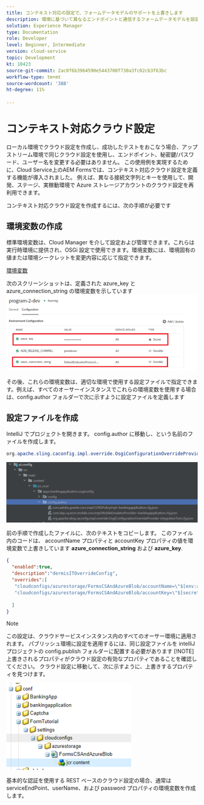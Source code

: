 ```yaml
---
title: コンテキスト対応の設定で、フォームデータモデルのサポートを上書きします
description: 環境に基づいて異なるエンドポイントと通信するフォームデータモデルを設定します。
solution: Experience Manager
type: Documentation
role: Developer
level: Beginner, Intermediate
version: cloud-service
topic: Development
kt: 10423
source-git-commit: 2ac0f6b3964590e5443700f730a3fc02cb3f63bc
workflow-type: tm+mt
source-wordcount: '388'
ht-degree: 11%

---
```


# コンテキスト対応クラウド設定

ローカル環境でクラウド設定を作成し、成功したテストをおこなう場合、アップストリーム環境で同じクラウド設定を使用し、エンドポイント、秘密鍵/パスワード、ユーザー名を変更する必要はありません。 この使用例を実現するために、Cloud Service上のAEM Formsでは、コンテキスト対応クラウド設定を定義する機能が導入されました。
例えば、異なる接続文字列とキーを使用して、開発、ステージ、実稼動環境で Azure ストレージアカウントのクラウド設定を再利用できます。

コンテキスト対応クラウド設定を作成するには、次の手順が必要です

## 環境変数の作成

標準環境変数は、Cloud Manager を介して設定および管理できます。これらは実行時環境に提供され、OSGi 設定で使用できます。環境変数には、環境固有の値または環境シークレットを変更内容に応じて指定できます。

[環境変数](https://experienceleague.adobe.com/docs/experience-manager-cloud-service/content/implementing/using-cloud-manager/environment-variables.html?lang=en)

次のスクリーンショットは、定義された azure_key と azure_connection_string の環境変数を示しています
![environment_variables](assets/environment-variables.png)

その後、これらの環境変数は、適切な環境で使用する設定ファイルで指定できます。例えば、すべてのオーサーインスタンスでこれらの環境変数を使用する場合は、config.author フォルダーで次に示すように設定ファイルを定義します

## 設定ファイルを作成

IntelliJ でプロジェクトを開きます。 config.author に移動し、という名前のファイルを作成します。

```java
org.apache.sling.caconfig.impl.override.OsgiConfigurationOverrideProvider-integrationTest.cfg.json
```

![config.author](assets/config-author.png)

前の手順で作成したファイルに、次のテキストをコピーします。 このファイル内のコードは、 accountName プロパティと accountKey プロパティの値を環境変数で上書きしています **azure_connection_string** および **azure_key**.

```json
{
  "enabled":true,
  "description":"dermisITOverrideConfig",
  "overrides":[
   "cloudconfigs/azurestorage/FormsCSAndAzureBlob/accountName=\"$[env:azure_connection_string]\"",
   "cloudconfigs/azurestorage/FormsCSAndAzureBlob/accountKey=\"$[secret:azure_key]\""

  ]
}
```

>[!NOTE]
>
>この設定は、クラウドサービスインスタンス内のすべてのオーサー環境に適用されます。 パブリッシュ環境に設定を適用するには、同じ設定ファイルを intelliJ プロジェクトの config.publish フォルダーに配置する必要があります
>[!NOTE]
> 上書きされるプロパティがクラウド設定の有効なプロパティであることを確認してください。 クラウド設定に移動して、次に示すように、上書きするプロパティを見つけます。

![cloud-config-property](assets/cloud-config-properties.png)

基本的な認証を使用する REST ベースのクラウド設定の場合、通常は serviceEndPoint、userName、および password プロパティの環境変数を作成します。
